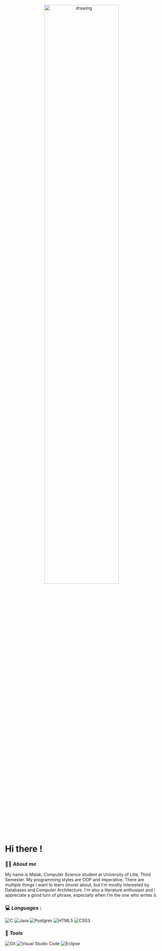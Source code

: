 <p align=center>
<img src="https://media.giphy.com/media/3o7qDOVITVjuHjBSXS/giphy.gif" alt="drawing" style="width:70%"/>
</p>


# **Hi there !**

### 🧝‍♀️​ ***About me***

My name is Malak, Computer Science student at University of Lille, Third Semester. My programming styles are OOP and imperative. There are multiple things I want to learn (more) about, but I'm mostly interested by Databases and Computer Architecture. I'm also a literature enthusiast and i appreciate a good turn of phrase, especially when I'm the one who writes it.


### 💻 ***Languages*** :

![C](https://img.shields.io/badge/c-%2300599C.svg?style=for-the-badge&logo=c&logoColor=white) ![Java](https://img.shields.io/badge/java-%23ED8B00.svg?style=for-the-badge&logo=java&logoColor=white) ![Postgres](https://img.shields.io/badge/postgres-%23316192.svg?style=for-the-badge&logo=postgresql&logoColor=white) ![HTML5](https://img.shields.io/badge/html5-%23E34F26.svg?style=for-the-badge&logo=html5&logoColor=white) ![CSS3](https://img.shields.io/badge/css3-%231572B6.svg?style=for-the-badge&logo=css3&logoColor=white) 


### 🔧 ***Tools***

![Git](https://img.shields.io/badge/git-%23F05033.svg?style=for-the-badge&logo=git&logoColor=white) ![Visual Studio Code](https://img.shields.io/badge/Visual%20Studio%20Code-0078d7.svg?style=for-the-badge&logo=visual-studio-code&logoColor=white) ![Eclipse](https://img.shields.io/badge/Eclipse-FE7A16.svg?style=for-the-badge&logo=Eclipse&logoColor=white)





